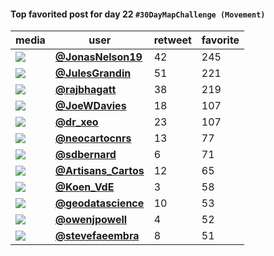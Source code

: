 #### Top favorited post for day 22 `#30DayMapChallenge (Movement)`
| media                                                                                        | user                                                                             |   retweet |   favorite |
|----------------------------------------------------------------------------------------------|----------------------------------------------------------------------------------|-----------|------------|
| ![](http://pbs.twimg.com/ext_tw_video_thumb/1330414077445812228/pu/img/LaiGhdSp7MTbdhMJ.jpg) | **[@JonasNelson19](https://twitter.com/twitter/statuses/1330414822131982342)**   |        42 |        245 |
| ![](http://pbs.twimg.com/media/Em7lGtqWMAYsITk.jpg)                                          | **[@JulesGrandin](https://twitter.com/twitter/statuses/1330430316083875842)**    |        51 |        221 |
| ![](http://pbs.twimg.com/media/Enb7JffW4AY_ffI.jpg)                                          | **[@rajbhagatt](https://twitter.com/twitter/statuses/1330528537795719168)**      |        38 |        219 |
| ![](http://pbs.twimg.com/tweet_video_thumb/Encdo_xXEAM3gXv.jpg)                              | **[@JoeWDavies](https://twitter.com/twitter/statuses/1330566326071549955)**      |        18 |        107 |
| ![](http://pbs.twimg.com/tweet_video_thumb/EnaqXnfWMAA-WXW.jpg)                              | **[@dr_xeo](https://twitter.com/twitter/statuses/1330439584463921152)**          |        23 |        107 |
| ![](http://pbs.twimg.com/media/EnaaKJ_W4AMVkc-.png)                                          | **[@neocartocnrs](https://twitter.com/twitter/statuses/1330420307497193473)**    |        13 |         77 |
| ![](http://pbs.twimg.com/ext_tw_video_thumb/1330596441929248768/pu/img/BQ-CCWhq0gbf8jsl.jpg) | **[@sdbernard](https://twitter.com/twitter/statuses/1330596642731552773)**       |         6 |         71 |
| ![](http://pbs.twimg.com/tweet_video_thumb/EncygqWXEAAEug5.jpg)                              | **[@Artisans_Cartos](https://twitter.com/twitter/statuses/1330587801100972042)** |        12 |         65 |
| ![](http://pbs.twimg.com/media/Ena2_6PXcAMbt6L.jpg)                                          | **[@Koen_VdE](https://twitter.com/twitter/statuses/1330452195788132357)**        |         3 |         58 |
| ![](http://pbs.twimg.com/tweet_video_thumb/EnbVSNSXYAENDTr.jpg)                              | **[@geodatascience](https://twitter.com/twitter/statuses/1330485364377722880)**  |        10 |         53 |
| ![](http://pbs.twimg.com/ext_tw_video_thumb/1330420099816316930/pu/img/vKppWckQi7BtvyOx.jpg) | **[@owenjpowell](https://twitter.com/twitter/statuses/1330420188035080192)**     |         4 |         52 |
| ![](http://pbs.twimg.com/ext_tw_video_thumb/1330585172182523909/pu/img/JxK6aVktTL25r29O.jpg) | **[@stevefaeembra](https://twitter.com/twitter/statuses/1330585361165193218)**   |         8 |         51 |
 
